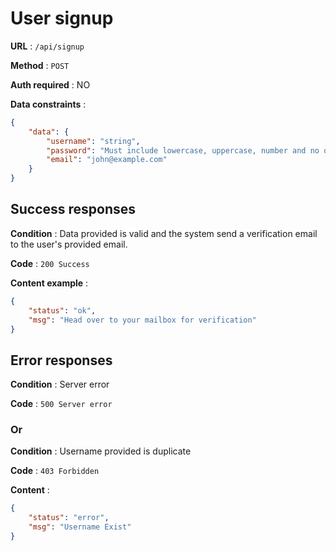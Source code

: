 # User signup
**URL** : `/api/signup`

**Method** : `POST`

**Auth required** : NO

**Data constraints** :
```json
{
    "data": {
        "username": "string",
        "password": "Must include lowercase, uppercase, number and no other symbol. Min length 8",
        "email": "john@example.com"
    }
}
```

## Success responses
**Condition** :  Data provided is valid and the system send a verification email to the user's provided email.

**Code** : `200 Success`

**Content example** :
```json
{
    "status": "ok",
    "msg": "Head over to your mailbox for verification"
}
```

## Error responses
**Condition** :  Server error

**Code** : `500 Server error`

### Or

**Condition** :  Username provided is duplicate

**Code** : `403 Forbidden`

**Content** :
```json
{
    "status": "error",
    "msg": "Username Exist"
}
```

